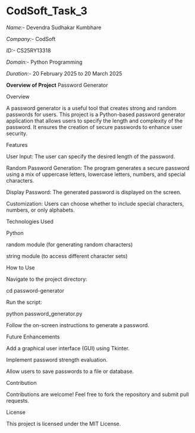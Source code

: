 # CodSoft_Task_3

*Name:-* Devendra Sudhakar Kumbhare

*Company:-* CodSoft

*ID:-* CS25RY13318

*Domain:-* Python Programming

*Duration:-* 20 February 2025 to 20 March 2025

**Overview of Project**
Password Generator

Overview

A password generator is a useful tool that creates strong and random passwords for users. This project is a Python-based password generator application that allows users to specify the length and complexity of the password. It ensures the creation of secure passwords to enhance user security.

Features

User Input: The user can specify the desired length of the password.

Random Password Generation: The program generates a secure password using a mix of uppercase letters, lowercase letters, numbers, and special characters.

Display Password: The generated password is displayed on the screen.

Customization: Users can choose whether to include special characters, numbers, or only alphabets.

Technologies Used

Python

random module (for generating random characters)

string module (to access different character sets)

How to Use

Navigate to the project directory:

cd password-generator

Run the script:

python password_generator.py

Follow the on-screen instructions to generate a password.

Future Enhancements

Add a graphical user interface (GUI) using Tkinter.

Implement password strength evaluation.

Allow users to save passwords to a file or database.

Contribution

Contributions are welcome! Feel free to fork the repository and submit pull requests.

License

This project is licensed under the MIT License.
